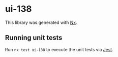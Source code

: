 # ui-138

This library was generated with [Nx](https://nx.dev).

## Running unit tests

Run `nx test ui-138` to execute the unit tests via [Jest](https://jestjs.io).
